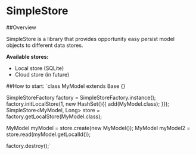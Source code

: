 # SimpleStore

##Overview

SimpleStore is a library that provides opportunity easy persist model objects to different data stores. 

**Available stores:** 
 - Local store (SQLite)
 - Cloud store (in future)

##How to start:
`class MyModel extends Base {}

SimpleStoreFactory factory = SimpleStoreFactory.instance(<context>);
factory.initLocalStore(1, new HashSet(){{ add(MyModel.class); }});
SimpleStore<MyModel, Long> store = factory.getLocalStore(MyModel.class);

MyModel myModel = store.create(new MyModel());
MyModel myModel2 = store.read(myModel.getLocalId());

factory.destroy();`
